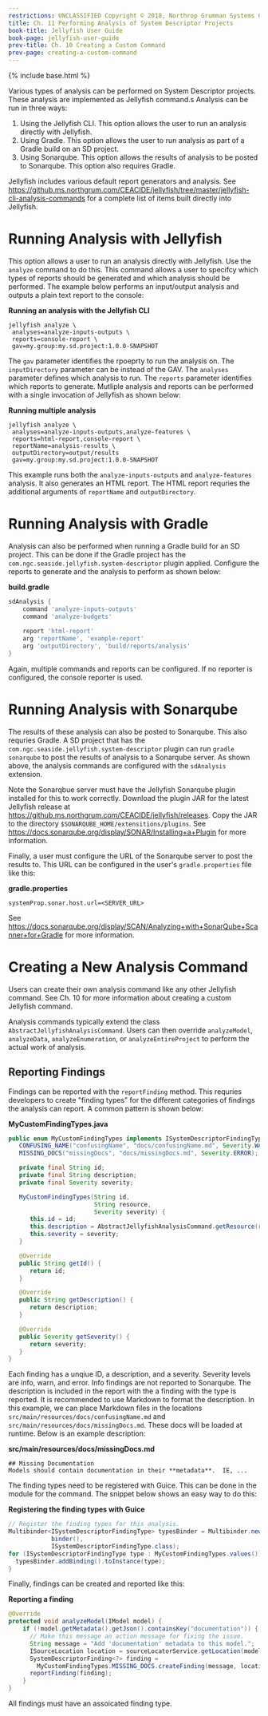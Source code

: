 ```yaml
---
restrictions: UNCLASSIFIED Copyright © 2018, Northrop Grumman Systems Corporation
title: Ch. 11 Performing Analysis of System Descriptor Projects
book-title: Jellyfish User Guide
book-page: jellyfish-user-guide
prev-title: Ch. 10 Creating a Custom Command
prev-page: creating-a-custom-command
---
```

{% include base.html %}

Various types of analysis can be performed on System Descriptor projects.  These analysis are implemented as 
Jellyfish command.s  Analysis can be run in three ways:
1. Using the Jellyfish CLI.  This option allows the user to run an analysis directly with Jellyfish.
1. Using Gradle.  This option allows the user to run analysis as part of a Gradle build on an SD project.
1. Using Sonarqube.  This option allows the results of analysis to be posted to Sonarqube.  This option also requires
   Gradle.

Jellyfish includes various default report generators and analysis.  See 
https://github.ms.northgrum.com/CEACIDE/jellyfish/tree/master/jellyfish-cli-analysis-commands for a complete list of
items built directly into Jellyfish.

# Running Analysis with Jellyfish
This option allows a user to run an analysis directly with Jellyfish.  Use the `analyze` command to do this.  This 
command allows a user to specifcy which types of reports should be generated and which analysis should be performed.
The example below performs an input/output analysis and outputs a plain text report to the console:

**Running an analysis with the Jellyfish CLI**
```
jellyfish analyze \
 analyses=analyze-inputs-outputs \
 reports=console-report \
 gav=my.group:my.sd.project:1.0.0-SNAPSHOT
```

The `gav` parameter identifies the rpoeprty to run the analysis on.  The `inputDirectory` parameter can be instead of 
the GAV.  The `analyses` parameter defines which analysis to run.  The `reports` parameter identifies which reports to
generate.  Mutliple analysis and reports can be performed with a single invocation of Jellyfish as shown below:

**Running multiple analysis**
```
jellyfish analyze \
 analyses=analyze-inputs-outputs,analyze-features \
 reports=html-report,console-report \
 reportName=analysis-results \
 outputDirectory=output/results
 gav=my.group:my.sd.project:1.0.0-SNAPSHOT
```

This example runs both the `analyze-inputs-outputs` and `analyze-features` analysis.  It also generates an HTML report.
The HTML report requries the additional arguments of `reportName` and `outputDirectory`.

# Running Analysis with Gradle
Analysis can also be performed when running a Gradle build for an SD project.  This can be done if the Gradle project
has the `com.ngc.seaside.jellyfish.system-descriptor` plugin applied.  Configure the reports to generate and the 
analysis to perform as shown below:

**build.gradle**
```groovy
sdAnalysis {
    command 'analyze-inputs-outputs'
    command 'analyze-budgets'
    
    report 'html-report'
    arg 'reportName', 'example-report'
    arg 'outputDirectory', 'build/reports/analysis'
}
```

Again, multiple commands and reports can be configured.  If no reporter is configured, the console reporter is used.

# Running Analysis with Sonarqube
The results of these analysis can also be posted to Sonarqube.  This also requries Gradle.  A SD project that has
the `com.ngc.seaside.jellyfish.system-descriptor` plugin can run `gradle sonarqube` to post the results of analysis to
a Sonarqube server.  As shown above, the analysis commands are configured with the `sdAnalysis` extension.

Note the Sonarqbue server must have the Jellyfish Sonarqube plugin installed for this to work correctly.  Download the
plugin JAR for the latest Jellyfish release at https://github.ms.northgrum.com/CEACIDE/jellyfish/releases.  Copy the
JAR to the directory `$SONARQUBE_HOME/extensitions/plugins`.  See
https://docs.sonarqube.org/display/SONAR/Installing+a+Plugin for more information.

Finally, a user must configure the URL of the Sonarqube server to post the results to.  This URL can be configured in 
the user's `gradle.properties` file like this:

**gradle.properties**
```
systemProp.sonar.host.url=<SERVER_URL>
```

See https://docs.sonarqube.org/display/SCAN/Analyzing+with+SonarQube+Scanner+for+Gradle for more information.

# Creating a New Analysis Command
Users can create their own analysis command like any other Jellyfish command.  See Ch. 10 for more information about 
creating a custom Jellyfish command.

Analysis commands typically extend the class `AbstractJellyfishAnalysisCommand`.  Users can then override
`analyzeModel`, `analyzeData`, `analyzeEnumeration`, or `analyzeEntireProject` to perform the actual work of analysis.

## Reporting Findings
Findings can be reported with the `reportFinding` method.  This requries developers to create "finding types" for the 
different categories of findings the analysis can report.  A common pattern is shown below:

**MyCustomFindingTypes.java**
```java
public enum MyCustomFindingTypes implements ISystemDescriptorFindingType {
   CONFUSING_NAME("confusingName", "docs/confusingName.md", Severity.WARNING),
   MISSING_DOCS("missingDocs", "docs/missingDocs.md", Severity.ERROR);

   private final String id;
   private final String description;
   private final Severity severity;

   MyCustomFindingTypes(String id,
                        String resource,
                        Severity severity) {
      this.id = id;
      this.description = AbstractJellyfishAnalysisCommand.getResource(resource, MyCustomFindingTypes.class);
      this.severity = severity;
   }

   @Override
   public String getId() {
      return id;
   }

   @Override
   public String getDescription() {
      return description;
   }

   @Override
   public Severity getSeverity() {
      return severity;
   }
}
```

Each finding has a unqiue ID, a description, and a severity.  Severity levels are info, warn, and error.  Info findings
are not reported to Sonarqube.  The description is included in the report with the a finding with the type is reported.
It is recommended to use Markdown to format the description.  In this example, we can place Markdown files in the 
locations `src/main/resources/docs/confusingName.md` and `src/main/resources/docs/missingDocs.md`.  These docs will be
loaded at runtime.  Below is an example description:

**src/main/resources/docs/missingDocs.md**
```
## Missing Documentation
Models should contain documentation in their **metadata**.  IE, ...
```

The finding types need to be registered with Guice.  This can be done in the module for the command.  The snippet below
shows an easy way to do this:

**Registering the finding types with Guice**
```java
// Register the finding types for this analysis.
Multibinder<ISystemDescriptorFindingType> typesBinder = Multibinder.newSetBinder(
            binder(),
            ISystemDescriptorFindingType.class);
for (ISystemDescriptorFindingType type : MyCustomFindingTypes.values()) {
  typesBinder.addBinding().toInstance(type);
}
```

Finally, findings can be created and reported like this:

**Reporting a finding**
```java
@Override
protected void analyzeModel(IModel model) {
    if (!model.getMetadata().getJson().containsKey("documentation")) {
      // Make this message an action message for fixing the issue. 
      String message = "Add 'documentation' metadata to this model.";
      ISourceLocation location = sourceLocatorService.getLocation(model, false);
      SystemDescriptorFinding<?> finding =
        MyCustomFindingTypes.MISSING_DOCS.createFinding(message, location, 1);
      reportFinding(finding);
    }
}
```

All findings must have an assoicated finding type.